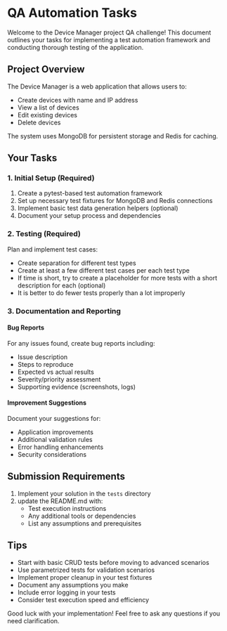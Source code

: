# QA Automation Tasks

Welcome to the Device Manager project QA challenge! This document outlines your tasks for implementing a test automation framework and conducting thorough testing of the application.

## Project Overview
The Device Manager is a web application that allows users to:
- Create devices with name and IP address
- View a list of devices
- Edit existing devices
- Delete devices

The system uses MongoDB for persistent storage and Redis for caching.

## Your Tasks

### 1. Initial Setup (Required)
1. Create a pytest-based test automation framework
2. Set up necessary test fixtures for MongoDB and Redis connections
3. Implement basic test data generation helpers (optional)
4. Document your setup process and dependencies

### 2. Testing (Required)
Plan and implement test cases:
- Create separation for different test types
- Create at least a few different test cases per each test type
- If time is short, try to create a placeholder for more tests with a short description for each (optional)
- It is better to do fewer tests properly than a lot improperly

### 3. Documentation and Reporting

#### Bug Reports
For any issues found, create bug reports including:
- Issue description
- Steps to reproduce
- Expected vs actual results
- Severity/priority assessment
- Supporting evidence (screenshots, logs)

#### Improvement Suggestions
Document your suggestions for:
- Application improvements
- Additional validation rules
- Error handling enhancements
- Security considerations

## Submission Requirements

1. Implement your solution in the `tests` directory
2. update the README.md with:
   - Test execution instructions
   - Any additional tools or dependencies
   - List any assumptions and prerequisites

## Tips
- Start with basic CRUD tests before moving to advanced scenarios
- Use parametrized tests for validation scenarios
- Implement proper cleanup in your test fixtures
- Document any assumptions you make
- Include error logging in your tests
- Consider test execution speed and efficiency

Good luck with your implementation! Feel free to ask any questions if you need clarification.